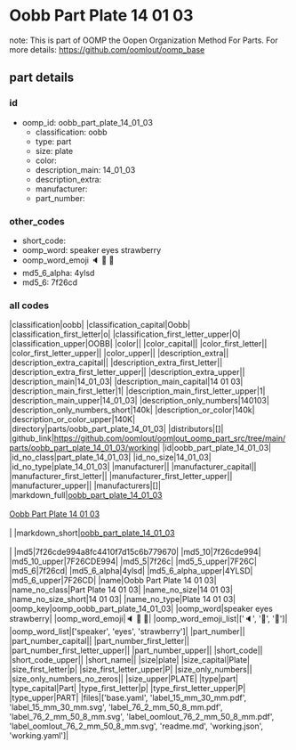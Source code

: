 # Oobb Part Plate 14 01 03  

note: This is part of OOMP the Oopen Organization Method For Parts. For more details: https://github.com/oomlout/oomp_base

##  part details





### id
* oomp_id: oobb_part_plate_14_01_03
  * classification: oobb
  * type: part
  * size: plate
  * color: 
  * description_main: 14_01_03
  * description_extra: 
  * manufacturer: 
  * part_number: 

### other_codes
* short_code: 
* oomp_word: speaker eyes strawberry
* oomp_word_emoji :speaker: :eyes: :strawberry:
* md5_6_alpha: 4ylsd
* md5_6: 7f26cd

### all codes 
|classification|oobb|
|classification_capital|Oobb|
|classification_first_letter|o|
|classification_first_letter_upper|O|
|classification_upper|OOBB|
|color||
|color_capital||
|color_first_letter||
|color_first_letter_upper||
|color_upper||
|description_extra||
|description_extra_capital||
|description_extra_first_letter||
|description_extra_first_letter_upper||
|description_extra_upper||
|description_main|14_01_03|
|description_main_capital|14 01 03|
|description_main_first_letter|1|
|description_main_first_letter_upper|1|
|description_main_upper|14_01_03|
|description_only_numbers|140103|
|description_only_numbers_short|140k|
|description_or_color|140k|
|description_or_color_upper|140K|
|directory|parts/oobb_part_plate_14_01_03|
|distributors|[]|
|github_link|https://github.com/oomlout/oomlout_oomp_part_src/tree/main/parts/oobb_part_plate_14_01_03/working|
|id|oobb_part_plate_14_01_03|
|id_no_class|part_plate_14_01_03|
|id_no_size|14_01_03|
|id_no_type|plate_14_01_03|
|manufacturer||
|manufacturer_capital||
|manufacturer_first_letter||
|manufacturer_first_letter_upper||
|manufacturer_upper||
|manufacturers|[]|
|markdown_full|[oobb_part_plate_14_01_03](https://github.com/oomlout/oomlout_oomp_part_src/tree/main/parts/oobb_part_plate_14_01_03/working)<br>[](https://github.com/oomlout/oomlout_oomp_part_src/tree/main/parts/oobb_part_plate_14_01_03/working)<br>[Oobb Part Plate 14 01 03](https://github.com/oomlout/oomlout_oomp_part_src/tree/main/parts/oobb_part_plate_14_01_03/working)<br><br>|
|markdown_short|[oobb_part_plate_14_01_03](https://github.com/oomlout/oomlout_oomp_part_src/tree/main/parts/oobb_part_plate_14_01_03/working)<br><br>|
|md5|7f26cde994a8fc4410f7d15c6b779670|
|md5_10|7f26cde994|
|md5_10_upper|7F26CDE994|
|md5_5|7f26c|
|md5_5_upper|7F26C|
|md5_6|7f26cd|
|md5_6_alpha|4ylsd|
|md5_6_alpha_upper|4YLSD|
|md5_6_upper|7F26CD|
|name|Oobb Part Plate 14 01 03|
|name_no_class|Part Plate 14 01 03|
|name_no_size|14 01 03|
|name_no_size_short|14 01 03|
|name_no_type|Plate 14 01 03|
|oomp_key|oomp_oobb_part_plate_14_01_03|
|oomp_word|speaker eyes strawberry|
|oomp_word_emoji|:speaker: :eyes: :strawberry:|
|oomp_word_emoji_list|[':speaker:', ':eyes:', ':strawberry:']|
|oomp_word_list|['speaker', 'eyes', 'strawberry']|
|part_number||
|part_number_capital||
|part_number_first_letter||
|part_number_first_letter_upper||
|part_number_upper||
|short_code||
|short_code_upper||
|short_name||
|size|plate|
|size_capital|Plate|
|size_first_letter|p|
|size_first_letter_upper|P|
|size_only_numbers||
|size_only_numbers_no_zeros||
|size_upper|PLATE|
|type|part|
|type_capital|Part|
|type_first_letter|p|
|type_first_letter_upper|P|
|type_upper|PART|
|files|['base.yaml', 'label_15_mm_30_mm.pdf', 'label_15_mm_30_mm.svg', 'label_76_2_mm_50_8_mm.pdf', 'label_76_2_mm_50_8_mm.svg', 'label_oomlout_76_2_mm_50_8_mm.pdf', 'label_oomlout_76_2_mm_50_8_mm.svg', 'readme.md', 'working.json', 'working.yaml']|
